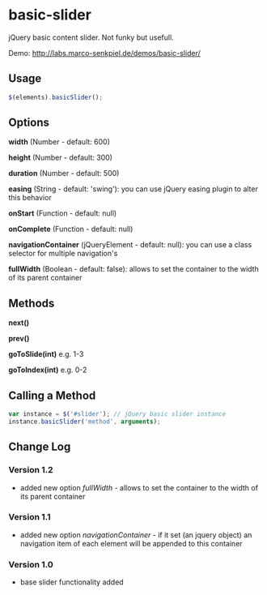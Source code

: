 # basic-slider

jQuery basic content slider. Not funky but usefull.

Demo: http://labs.marco-senkpiel.de/demos/basic-slider/

## Usage

```js
$(elements).basicSlider();
```

## Options

**width** (Number - default: 600)

**height** (Number - default: 300)

**duration** (Number - default: 500)

**easing** (String - default: 'swing'): you can use jQuery easing plugin to alter this behavior

**onStart** (Function - default: null)

**onComplete** (Function - default: null)

**navigationContainer** (jQueryElement - default: null): you can use a class selector for multiple navigation's

**fullWidth** (Boolean - default: false): allows to set the container to the width of its parent container

## Methods

**next()**

**prev()**

**goToSlide(int)** e.g. 1-3

**goToIndex(int)** e.g. 0-2

## Calling a Method

```js
var instance = $('#slider'); // jQuery basic slider instance
instance.basicSlider('method', arguments);
```

## Change Log

### Version 1.2

+ added new option <em>fullWidth</em> - allows to set the container to the width of its parent container

### Version 1.1

+ added new option <em>navigationContainer</em> - if it set (an jquery object) an navigation item of each element will be appended to this container

### Version 1.0

+ base slider functionality added